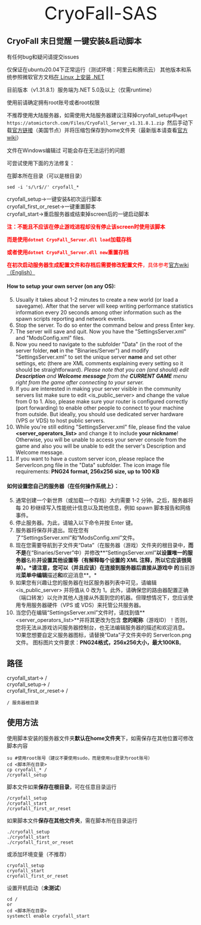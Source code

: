 <center><font size=10>CryoFall-SAS</font></center>

## CryoFall 末日觉醒 一键安装&启动脚本

有任何bug和疑问请提交issues

仅保证在ubuntu20.04下正常运行（测试环境：阿里云和腾讯云） 其他版本和系统参照微软官方文档[在 Linux 上安装 .NET](https://docs.microsoft.com/zh-cn/dotnet/core/install/linux)

目前版本（v1.31.8.1）服务端为.NET 5.0及以上（仅需runtime）

使用前请确定拥有root账号或者root权限

不推荐使用大陆服务器，如需使用大陆服务器建议注释掉cryofall_setup中`wget https://atomictorch.com/Files/CryoFall_Server_v1.31.8.1.zip `然后手动下载[官方链接](https://atomictorch.com/Files/CryoFall_Server_v1.31.8.1.zip)（美国节点）并将压缩包保存到home文件夹（最新版本请查看[官方wiki](https://wiki.atomictorch.com/CryoFall/Server/Setup)）

文件在Windows编辑过 可能会存在无法运行的问题

可尝试使用下面的方法修复：

在脚本所在目录（可以是根目录）

```
sed -i 's/\r$//' cryofall_*
```
cryofall_setup->一键安装&初次运行脚本<br>
cryofall_first_or_reset->一键重置脚本<br>
cryofall_start->重启服务器或结束掉screen后的一键启动脚本<br>

<font color=red>**注：不能且不应该在停止游戏进程却没有停止该screen时使用该脚本**<br>

**而是使用`dotnet CryoFall_Server.dll load`加载存档**<br>

**或者使用`dotnet CryoFall_Server.dll new`重置存档**<br>

**在初次启动服务器生成配置文件和存档后需要修改配置文件**，具体参考[官方wiki（English）](https://wiki.atomictorch.com/CryoFall/Server/Setup)</font>

#### How to setup your own server (on any OS):

5. Usually it takes about 1-2 minutes to create a new world (or load a savegame). After that the server will keep writing performance statistics information every 20 seconds among other information such as the spawn scripts reporting and network events.
6. Stop the server. To do so enter the command below and press Enter key.
7. The server will save and quit. Now you have the "SettingsServer.xml" and "ModsConfig.xml" files.
8. Now you need to navigate to the subfolder "Data" (in the root of the server folder, **not** in the "Binaries/Server") and modify "SettingsServer.xml" to set the unique server **name** and set other settings, etc (there are XML comments explaining every setting so it should be straightforward). *Please note that you can (and should) edit **Description** and **Welcome message** from the **CURRENT GAME** menu right from the game after connecting to your server.*
9. If you are interested in making your server visible in the community servers list make sure to edit <is_public_server> and change the value from 0 to 1. Also, please make sure your router is configured correctly (port forwarding) to enable other people to connect to your machine from outside. But ideally, you should use dedicated server hardware (VPS or VDS) to host public servers.
10. While you're still editing "SettingsServer.xml" file, please find the value **<server_operators_list>** and change it to include **your nickname**! Otherwise, you will be unable to access your server console from the game and also you will be unable to edit the server's Description and Welcome message.
11. If you want to have a custom server icon, please replace the ServerIcon.png file in the "Data" subfolder.
      The icon image file requirements: **PNG24 format, 256x256 size, up to 100 KB**

#### 如何设置您自己的服务器（在任何操作系统上）：

5. 通常创建一个新世界（或加载一个存档）大约需要 1-2 分钟。之后，服务器将每 20 秒继续写入性能统计信息以及其他信息，例如 spawn 脚本报告和网络事件。
5. 停止服务器。为此，请输入以下命令并按 Enter 键。
6. 服务器将保存并退出。现在您有了“SettingsServer.xml”和“ModsConfig.xml”文件。
7. 现在您需要导航到子文件夹“Data”（在服务器（游戏）文件夹的根目录中，**而不是**在“Binaries/Server”中）并修改**“SettingsServer.xml”**以设置唯一的服务器**名称**并设置其他设置等（有解释每个设置的 XML 注释，所以它应该很简单）。*请注意，您可以（并且应该）在连接到服务器后直接从游戏中 的**当前游戏**菜单中编辑**描述**和**欢迎消息**。*
8. 如果您有兴趣让您的服务器在社区服务器列表中可见，请编辑 <is_public_server> 并将值从 0 改为 1。此外，请确保您的路由器配置正确（端口转发）以允许其他人连接从外面到您的机器。但理想情况下，您应该使用专用服务器硬件（VPS 或 VDS）来托管公共服务器。
12. 当您仍在编辑“SettingsServer.xml”文件时，请找到值**<server_operators_list>**并将其更改为包含 **您的昵称**（游戏ID）！否则，您将无法从游戏访问服务器控制台，也无法编辑服务器的描述和欢迎消息。
      10果您想要自定义服务器图标，请替换“Data”子文件夹中的 ServerIcon.png 文件。
      图标图片文件要求：**PNG24格式，256x256大小，最大100KB**。

## 路径

cryofall_start-> /<br>
cryofall_setup-> /<br>
cryofall_first_or_reset-> /<br>

`/ 服务器根目录`<br>

## 使用方法

使用脚本安装的服务器文件夹**默认在home文件夹**下，如需保存在其他位置可修改脚本内容

```
su #使用root账号（建议不要使用sudo，而是使用su登录为root账号）
cd <脚本所在目录>
cp cryofall_* /
/cryofall_setup
```

脚本文件如果**保存在根目录**，可在任意目录运行

```
/cryofall_setup
/cryofall_start
/cryofall_first_or_reset
```

如果脚本文件**保存在其他文件夹**，需在脚本所在目录运行

```
./cryofall_setup
./cryofall_start
./cryofall_first_or_reset
```

或添加环境变量（不推荐）

```
cryofall_setup
cryofall_start
cryofall_first_or_reset
```

设置开机启动（**未测试**）

```
cd /
or
cd <脚本所在目录>
systemctl enable cryofall_start 
```
